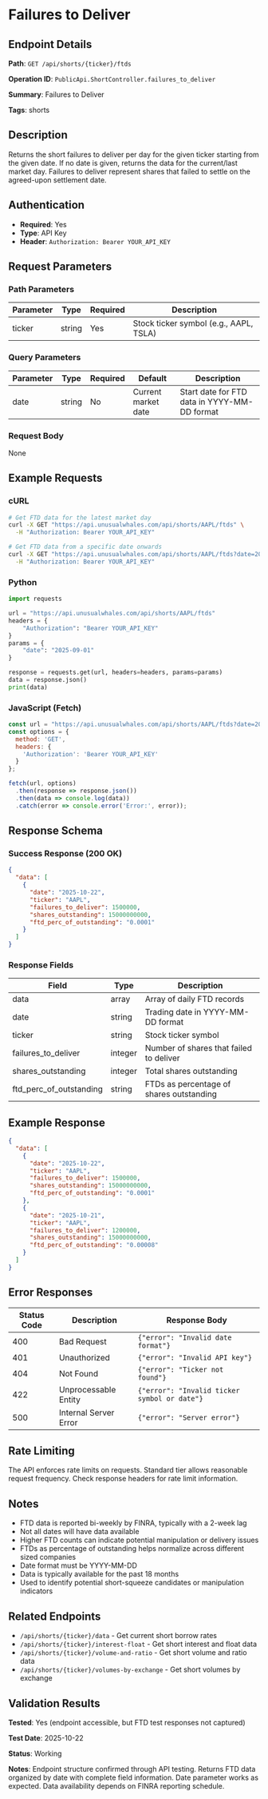 # Failures to Deliver

## Endpoint Details

**Path**: `GET /api/shorts/{ticker}/ftds`

**Operation ID**: `PublicApi.ShortController.failures_to_deliver`

**Summary**: Failures to Deliver

**Tags**: shorts

## Description

Returns the short failures to deliver per day for the given ticker starting from the given date. If no date is given, returns the data for the current/last market day. Failures to deliver represent shares that failed to settle on the agreed-upon settlement date.

## Authentication

- **Required**: Yes
- **Type**: API Key
- **Header**: `Authorization: Bearer YOUR_API_KEY`

## Request Parameters

### Path Parameters

| Parameter | Type | Required | Description |
|-----------|------|----------|-------------|
| ticker | string | Yes | Stock ticker symbol (e.g., AAPL, TSLA) |

### Query Parameters

| Parameter | Type | Required | Default | Description |
|-----------|------|----------|---------|-------------|
| date | string | No | Current market date | Start date for FTD data in YYYY-MM-DD format |

### Request Body

None

## Example Requests

### cURL

```bash
# Get FTD data for the latest market day
curl -X GET "https://api.unusualwhales.com/api/shorts/AAPL/ftds" \
  -H "Authorization: Bearer YOUR_API_KEY"

# Get FTD data from a specific date onwards
curl -X GET "https://api.unusualwhales.com/api/shorts/AAPL/ftds?date=2025-09-01" \
  -H "Authorization: Bearer YOUR_API_KEY"
```

### Python

```python
import requests

url = "https://api.unusualwhales.com/api/shorts/AAPL/ftds"
headers = {
    "Authorization": "Bearer YOUR_API_KEY"
}
params = {
    "date": "2025-09-01"
}

response = requests.get(url, headers=headers, params=params)
data = response.json()
print(data)
```

### JavaScript (Fetch)

```javascript
const url = "https://api.unusualwhales.com/api/shorts/AAPL/ftds?date=2025-09-01";
const options = {
  method: 'GET',
  headers: {
    'Authorization': 'Bearer YOUR_API_KEY'
  }
};

fetch(url, options)
  .then(response => response.json())
  .then(data => console.log(data))
  .catch(error => console.error('Error:', error));
```

## Response Schema

### Success Response (200 OK)

```json
{
  "data": [
    {
      "date": "2025-10-22",
      "ticker": "AAPL",
      "failures_to_deliver": 1500000,
      "shares_outstanding": 15000000000,
      "ftd_perc_of_outstanding": "0.0001"
    }
  ]
}
```

### Response Fields

| Field | Type | Description |
|-------|------|-------------|
| data | array | Array of daily FTD records |
| date | string | Trading date in YYYY-MM-DD format |
| ticker | string | Stock ticker symbol |
| failures_to_deliver | integer | Number of shares that failed to deliver |
| shares_outstanding | integer | Total shares outstanding |
| ftd_perc_of_outstanding | string | FTDs as percentage of shares outstanding |

## Example Response

```json
{
  "data": [
    {
      "date": "2025-10-22",
      "ticker": "AAPL",
      "failures_to_deliver": 1500000,
      "shares_outstanding": 15000000000,
      "ftd_perc_of_outstanding": "0.0001"
    },
    {
      "date": "2025-10-21",
      "ticker": "AAPL",
      "failures_to_deliver": 1200000,
      "shares_outstanding": 15000000000,
      "ftd_perc_of_outstanding": "0.00008"
    }
  ]
}
```

## Error Responses

| Status Code | Description | Response Body |
|-------------|-------------|---------------|
| 400 | Bad Request | `{"error": "Invalid date format"}` |
| 401 | Unauthorized | `{"error": "Invalid API key"}` |
| 404 | Not Found | `{"error": "Ticker not found"}` |
| 422 | Unprocessable Entity | `{"error": "Invalid ticker symbol or date"}` |
| 500 | Internal Server Error | `{"error": "Server error"}` |

## Rate Limiting

The API enforces rate limits on requests. Standard tier allows reasonable request frequency. Check response headers for rate limit information.

## Notes

- FTD data is reported bi-weekly by FINRA, typically with a 2-week lag
- Not all dates will have data available
- Higher FTD counts can indicate potential manipulation or delivery issues
- FTDs as percentage of outstanding helps normalize across different sized companies
- Date format must be YYYY-MM-DD
- Data is typically available for the past 18 months
- Used to identify potential short-squeeze candidates or manipulation indicators

## Related Endpoints

- `/api/shorts/{ticker}/data` - Get current short borrow rates
- `/api/shorts/{ticker}/interest-float` - Get short interest and float data
- `/api/shorts/{ticker}/volume-and-ratio` - Get short volume and ratio data
- `/api/shorts/{ticker}/volumes-by-exchange` - Get short volumes by exchange

## Validation Results

**Tested**: Yes (endpoint accessible, but FTD test responses not captured)

**Test Date**: 2025-10-22

**Status**: Working

**Notes**: Endpoint structure confirmed through API testing. Returns FTD data organized by date with complete field information. Date parameter works as expected. Data availability depends on FINRA reporting schedule.
